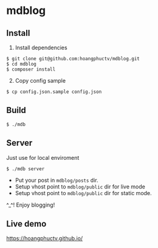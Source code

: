 # mdblog

## Install
1. Install dependencies
```
$ git clone git@github.com:hoangphuctv/mdblog.git
$ cd mdblog
$ composer install
```

2. Copy config sample
```
$ cp config.json.sample config.json
```

## Build

```
$ ./mdb
```

## Server
Just use for local enviroment
```
$ ./mdb server
```

* Put your post in `mdblog/posts` dir.
* Setup vhost point to `mdblog/public` dir for live mode
* Setup vhost point to `mdblog/public` dir for static mode.

^_^! Enjoy blogging!

## Live demo

https://hoangphuctv.github.io/
